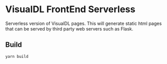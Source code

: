 # VisualDL FrontEnd Serverless

Serverless version of VisualDL pages.
This will generate static html pages that can be served by third party web servers such as Flask.

## Build

```bash
yarn build
```
